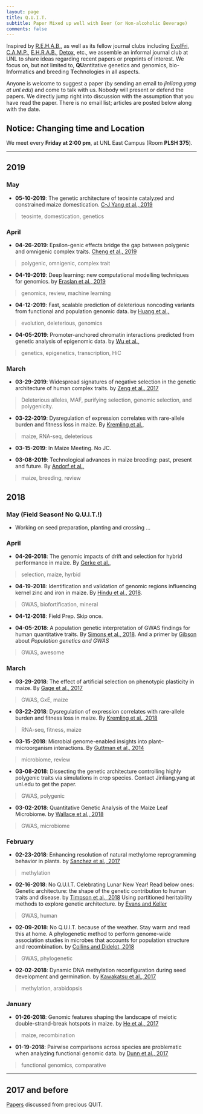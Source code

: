 ```yaml
---
layout: page
title: Q.U.I.T.
subtitle: Paper Mixed up well with Beer (or Non-alcoholic Beverage)
comments: false
---
```


Inspired by [R.E.H.A.B.](http://www.rilab.org/rehab.html), as well as its fellow journal clubs including [EvolFri](http://evolfri.blogspot.com/), [C.A.M.P.](http://www.public.iastate.edu/~mhufford/HuffordLab/camp/camp.html), [E.H.R.A.B.](http://hagenetics.org/?cat=6), [Detox](http://beissingerlab.org/Detox/), etc., we assemble an informal journal club at UNL to share ideas regarding recent papers or preprints of interest. We focus on, but not limited to, **QU**antitative genetics and genomics, bio-**I**nformatics and breeding **T**echnologies in all aspects.

Anyone is welcome to suggest a paper (by sending an email to _jinliang.yang at unl.edu_) and come to talk with us. Nobody will present or defend the papers. We directly jump right into discussion with the assumption that you have read the paper.
There is no email list; articles are posted below along with the date.

## Notice: Changing time and Location 
We meet every **Friday at 2:00 pm**, at UNL East Campus (Room **PLSH 375**).   

-----------------------------

## 2019

### May

- **05-10-2019**: The genetic architecture of teosinte catalyzed and constrained maize domestication. [C-J Yang et al., 2019](https://www.pnas.org/content/116/12/5643)
> teosinte, domestication, genetics


### April

- **04-26-2019**: Epsilon-genic effects bridge the gap between polygenic and omnigenic complex traits. [Cheng et al., 2019](https://www.biorxiv.org/content/biorxiv/early/2019/04/02/597484.full.pdf)
> polygenic, omnigenic, complex trait

- **04-19-2019**: Deep learning: new computational modelling techniques for genomics. by [Eraslan et al., 2019](https://www.nature.com/articles/s41576-019-0122-6.pdf)
> genomics, review, machine learning

- **04-12-2019**: Fast, scalable prediction of deleterious noncoding variants from functional and population genomic data. by [Huang et al.,](https://www.nature.com/articles/ng.3810)
> evolution, deleterious, genomics

- **04-05-2019**: Promoter-anchored chromatin interactions predicted from genetic analysis of epigenomic data. by [Wu et al.,](https://www.biorxiv.org/content/early/2019/03/18/580993.full.pdf)
> genetics, epigenetics, transcription, HiC

### March

- **03-29-2019**: Widespread signatures of negative selection in the genetic architecture of human complex traits. by [Zeng et al., 2017](https://www.nature.com/articles/s41588-018-0101-4)
> Deleterious alleles, MAF, purifying selection, genomic selection, and polygenicity.

- **03-22-2019**: Dysregulation of expression correlates with rare-allele burden and fitness loss in maize. By [Kremling et al.,](https://www.nature.com/articles/nature25966)
> maize, RNA-seq, deleterious

- **03-15-2019**: In Maize Meeting. No JC.

- **03-08-2019**: Technological advances in maize breeding: past, present and future. By [Andorf et al.,](https://link.springer.com/article/10.1007/s00122-019-03306-3)
> maize, breeding, review



## 2018

### May (Field Season! No Q.U.I.T.!)

- Working on seed preparation, planting and crossing ...


### April

- **04-26-2018**: The genomic impacts of drift and selection for hybrid performance in maize. By [Gerke et al.,](http://www.genetics.org/content/genetics/early/2015/09/18/genetics.115.182410.full.pdf)
> selection, maize, hyrbid


- **04-19-2018**: Identification and validation of genomic regions influencing kernel zinc and iron in maize. By [Hindu et al., 2018](https://www.ncbi.nlm.nih.gov/pubmed/29574570). 
> GWAS, biofortification, mineral

- **04-12-2018**: Field Prep. Skip once.

- **04-05-2018**: A population genetic interpretation of GWAS findings for human quantitative traits. By [Simons et al., 2018](http://journals.plos.org/plosbiology/article?id=10.1371/journal.pbio.2002985). And a primer by [Gibson](http://journals.plos.org/plosbiology/article?id=10.1371/journal.pbio.2005485) about *Population genetics and GWAS* 
> GWAS, awesome

### March

- **03-29-2018**: The effect of artificial selection on phenotypic plasticity in maize. By [Gage et al., 2017](https://www.nature.com/articles/s41467-017-01450-2) 
> GWAS, GxE, maize

- **03-22-2018**: Dysregulation of expression correlates with rare-allele burden and fitness loss in maize. By [Kremling et al., 2018](https://www.nature.com/articles/nature25966) 
> RNA-seq, fitness, maize

- **03-15-2018**: Microbial genome-enabled insights into plant–microorganism interactions. By [Guttman et al., 2014](https://www.nature.com/articles/nrg3748.pdf) 
> microbiome, review

- **03-08-2018**: Dissecting the genetic architecture controlling highly polygenic traits via simulations in crop species. Contact Jinliang.yang at unl.edu to get the paper.
> GWAS, polygenic

- **03-02-2018**: Quantitative Genetic Analysis of the Maize Leaf Microbiome. by [Wallace et al., 2018](https://www.biorxiv.org/content/early/2018/02/20/268532)
> GWAS, microbiome

### February

- **02-23-2018**: Enhancing resolution of natural methylome reprogramming behavior in plants. by [Sanchez et al., 2017](https://www.biorxiv.org/content/early/2018/02/14/252106)
> methylation

- **02-16-2018**: No Q.U.I.T. Celebrating Lunar New Year! Read below ones:
Genetic architecture: the shape of the genetic contribution to human traits and disease. by [Timpson et al., 2018](https://www.nature.com/articles/nrg.2017.101)
Using partitioned heritability methods to explore genetic architecture. by [Evans and Keller](https://www.nature.com/articles/nrg.2018.6.pdf?WT.ec_id=NRG-201803&spMailingID=55982677&spUserID=MTc2NzI3Njc5NgS2&spJobID=1342043682&spReportId=MTM0MjA0MzY4MgS2)
> GWAS, human

- **02-09-2018**: No Q.U.I.T. because of the weather. Stay warm and read this at home.
A phylogenetic method to perform genome-wide association studies in microbes that accounts for population structure and recombination. by [Collins and Didelot, 2018](http://journals.plos.org/ploscompbiol/article?id=10.1371/journal.pcbi.1005958)
> GWAS, phylogenetic

- **02-02-2018**: Dynamic DNA methylation reconfiguration during seed development and germination. by [Kawakatsu et al., 2017](https://genomebiology.biomedcentral.com/articles/10.1186/s13059-017-1251-x)
> methylation, arabidopsis


### January

- **01-26-2018**: Genomic features shaping the landscape of meiotic double-strand-break hotspots in maize. by [He et al., 2017](http://www.pnas.org/content/114/46/12231.full.pdf)
> maize, recombination

- **01-19-2018**: Pairwise comparisons across species are problematic when analyzing functional genomic data. by [Dunn et al., 2017](http://www.pnas.org/content/early/2018/01/03/1707515115.long)
> functional genomics, comparative


-----------------------------

## 2017 and before 

[Papers](/img/jc_2017) discussed from precious QUIT.



